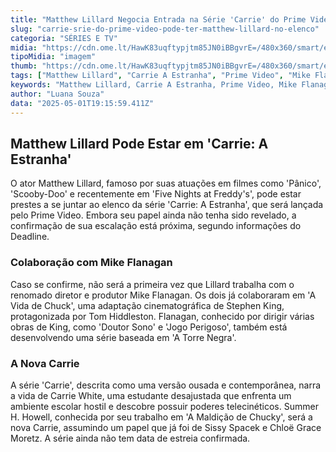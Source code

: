 ```yaml
---
title: "Matthew Lillard Negocia Entrada na Série 'Carrie' do Prime Video"
slug: "carrie-srie-do-prime-video-pode-ter-matthew-lillard-no-elenco"
categoria: "SÉRIES E TV"
midia: "https://cdn.ome.lt/HawK83uqftypjtm85JN0iBBgvrE=/480x360/smart/extras/conteudos/Captura_de_tela_2025-05-01_153942.png"
tipoMidia: "imagem"
thumb: "https://cdn.ome.lt/HawK83uqftypjtm85JN0iBBgvrE=/480x360/smart/extras/conteudos/Captura_de_tela_2025-05-01_153942.png"
tags: ["Matthew Lillard", "Carrie A Estranha", "Prime Video", "Mike Flanagan", "Stephen King", "série de terror"]
keywords: "Matthew Lillard, Carrie A Estranha, Prime Video, Mike Flanagan, Stephen King, série de terror"
author: "Luana Souza"
data: "2025-05-01T19:15:59.411Z"
---
```


## Matthew Lillard Pode Estar em 'Carrie: A Estranha'

O ator Matthew Lillard, famoso por suas atuações em filmes como 'Pânico', 'Scooby-Doo' e recentemente em 'Five Nights at Freddy's', pode estar prestes a se juntar ao elenco da série 'Carrie: A Estranha', que será lançada pelo Prime Video. Embora seu papel ainda não tenha sido revelado, a confirmação de sua escalação está próxima, segundo informações do Deadline.

### Colaboração com Mike Flanagan

Caso se confirme, não será a primeira vez que Lillard trabalha com o renomado diretor e produtor Mike Flanagan. Os dois já colaboraram em 'A Vida de Chuck', uma adaptação cinematográfica de Stephen King, protagonizada por Tom Hiddleston. Flanagan, conhecido por dirigir várias obras de King, como 'Doutor Sono' e 'Jogo Perigoso', também está desenvolvendo uma série baseada em 'A Torre Negra'.

### A Nova Carrie

A série 'Carrie', descrita como uma versão ousada e contemporânea, narra a vida de Carrie White, uma estudante desajustada que enfrenta um ambiente escolar hostil e descobre possuir poderes telecinéticos. Summer H. Howell, conhecida por seu trabalho em 'A Maldição de Chucky', será a nova Carrie, assumindo um papel que já foi de Sissy Spacek e Chloë Grace Moretz. A série ainda não tem data de estreia confirmada.